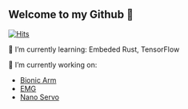 ## Welcome to my Github 👋
[![Hits](https://hits.sh/github.com/McBlueFrog.svg?label=Profile%20Views&color=388ffa)](https://hits.sh/github.com/McBlueFrog/)

🌱 I’m currently learning: Embeded Rust, TensorFlow

🔭 I’m currently working on:
- [Bionic Arm]()
- [EMG]()
- [Nano Servo]()

<!--
**McBlueFrog/McBlueFrog** is a ✨ _special_ ✨ repository because its `README.md` (this file) appears on your GitHub profile.

Here are some ideas to get you started:

- 🔭 I’m currently working on ...
- 🌱 I’m currently learning ...
- 👯 I’m looking to collaborate on ...
- 🤔 I’m looking for help with ...
- 💬 Ask me about ...
- 📫 How to reach me: ...
- 😄 Pronouns: ...
- ⚡ Fun fact: ...
-->
